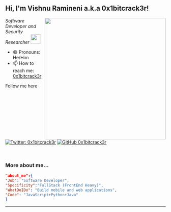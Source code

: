 <h2> Hi, I'm Vishnu Ramineni a.k.a 0x1bitcrack3r!</h2>
<img align='right' src="https://github-readme-stats.vercel.app/api?username=0x1bitcrack3r&show_icons=true&theme=merko" width="380">
<p><em>Software Developer and Security Researcher <img src="https://media.giphy.com/media/WUlplcMpOCEmTGBtBW/giphy.gif" width="30"> 
</em></p>


- 😄 Pronouns: He/Him
- 📫 How to reach me: [0x1bitcrack3r](https://0x1bitcrack3r.me)

Follow me here
[![Twitter: 0x1bitcrack3r](https://img.shields.io/twitter/follow/0x1bitcrack3r?style=flat-square)](https://twitter.com/0x1bitcrack3r)
[![GitHub 0x1bitcrack3r](https://img.shields.io/github/followers/0x1bitcrack3r?label=follow%20github&style=flat-square)](https://github.com/0x1bitcrack3r)

<br>

### More about me...

```json
"about_me":{
"Job": "Software Developer",
"Specificity":"FullStack (FrontEnd Heavy)",
"WhatDoIDo": "Build mobile and web applications",
"Code": "JavaScript+Python+Java"
}
```
---
